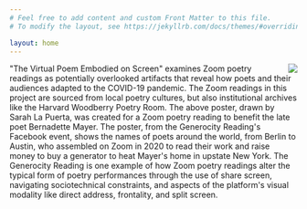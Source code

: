 ```yaml
---
# Feel free to add content and custom Front Matter to this file.
# To modify the layout, see https://jekyllrb.com/docs/themes/#overriding-theme-defaults

layout: home
---
```

<img align="right" src="https://user-images.githubusercontent.com/70542175/217359538-5bcfc442-0165-474e-a618-6456cd2283b7.jpeg"/>


<p> "The Virtual Poem Embodied on Screen" examines Zoom poetry readings as potentially overlooked artifacts that reveal how poets and their audiences adapted to the COVID-19 pandemic. The Zoom readings in this project are sourced from local poetry cultures, but also institutional archives like the Harvard Woodberry Poetry Room. The above poster, drawn by Sarah La Puerta, was created for a Zoom poetry reading to benefit the late poet Bernadette Mayer. The poster, from the Generocity Reading's Facebook event, shows the names of poets around the world, from Berlin to Austin, who assembled on Zoom in 2020 to read their work and raise money to buy a generator to heat Mayer's home in upstate New York. The Generocity Reading is one example of how Zoom poetry readings alter the typical form of poetry performances through the use of share screen, navigating sociotechnical constraints, and aspects of the platform's visual modality like direct address, frontality, and split screen.</p>
